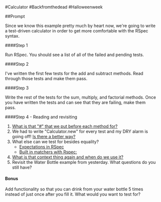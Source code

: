 #Calculator #Backfromthedead #Halloweenweek

##Prompt

Since we know this example pretty much by heart now, we're going to write a test-driven calculator in order to get more comfortable with the RSpec syntax.

####Step 1

Run RSpec. You should see a list of all of the failed and pending tests.

####Step 2

I've written the first few tests for the add and subtract methods. Read through those tests and make them pass.

####Step 3

Write the rest of the tests for the sum, multiply, and factorial methods. Once you have written the tests and can see that they are failing, make them pass.

####Step 4 - Reading and revisiting

1. [What is that "#" that we put before each method for?](http://betterspecs.org/#describe)
2. We had to write "Calculator.new" for every test and my DRY alarm is going off! [Is there a better way?](http://betterspecs.org/#subject)
3. What else can we test for besides equality?
    * [Expectations in RSpec](https://www.relishapp.com/rspec/rspec-expectations/v/2-14/docs)
    * [Built in matchers with Rspec:](https://www.relishapp.com/rspec/rspec-expectations/v/2-14/docs/built-in-matchers)
4. [What is that context thing again and when do we use it?](http://betterspecs.org/#contexts)
5. Revisit the Water Bottle example from yesterday. What questions do you still have?

#### Bonus

Add functionality so that you can drink from your water bottle 5 times instead of just once after you fill it. What would you want to test for?